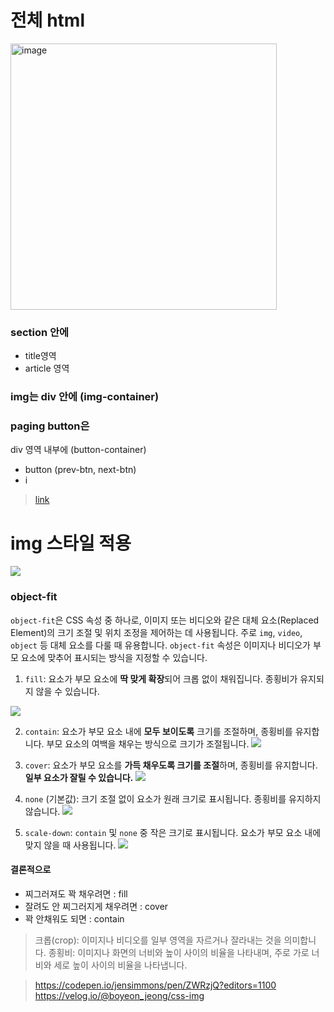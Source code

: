 # 전체 html

<img width="426" alt="image" src="https://github.com/boyeonJ/javascriptProject/assets/32887635/e855f9c5-fee7-4067-b3c1-df2fa86f0dec">


### section 안에
- title영역
- article 영역

### img는 div 안에 (img-container)

### paging button은 
div 영역 내부에 (button-container)
- button (prev-btn, next-btn)
- i

> [link](https://github.com/boyeonJ/javascriptProject/blob/main/reviews/index.html)


# img 스타일 적용

![](https://velog.velcdn.com/images/boyeon_jeong/post/fab47e10-c906-42b3-a253-566656488d3a/image.png)

### object-fit

`object-fit`은 CSS 속성 중 하나로, 이미지 또는 비디오와 같은 대체 요소(Replaced Element)의 크기 조절 및 위치 조정을 제어하는 데 사용됩니다. 주로 `img`, `video`, `object` 등 대체 요소를 다룰 때 유용합니다. `object-fit` 속성은 이미지나 비디오가 부모 요소에 맞추어 표시되는 방식을 지정할 수 있습니다.


1. `fill`: 요소가 부모 요소에 **딱 맞게 확장**되어 크롭 없이 채워집니다. 종횡비가 유지되지 않을 수 있습니다.

![](https://velog.velcdn.com/images/boyeon_jeong/post/c1864777-403b-4f79-85d5-c11e8027c750/image.png)


2. `contain`: 요소가 부모 요소 내에 **모두 보이도록** 크기를 조절하며, 종횡비를 유지합니다. 부모 요소의 여백을 채우는 방식으로 크기가 조절됩니다.
![](https://velog.velcdn.com/images/boyeon_jeong/post/6e48ded5-7ed6-4b5c-a747-94214b4175f2/image.png)

3. `cover`: 요소가 부모 요소를 **가득 채우도록 크기를 조절**하며, 종횡비를 유지합니다. **일부 요소가 잘릴 수 있습니다.**
![](https://velog.velcdn.com/images/boyeon_jeong/post/9d26837a-72ce-44b8-8fc3-d3a6cc16f079/image.png)

4. `none` (기본값): 크기 조절 없이 요소가 원래 크기로 표시됩니다. 종횡비를 유지하지 않습니다.
![](https://velog.velcdn.com/images/boyeon_jeong/post/5992caa7-07d1-40ad-9ed7-ca8661a8192d/image.png)

5. `scale-down`: `contain` 및 `none` 중 작은 크기로 표시됩니다. 요소가 부모 요소 내에 맞지 않을 때 사용됩니다.
![](https://velog.velcdn.com/images/boyeon_jeong/post/2c37aeb1-ad6e-40cc-933a-2675c1ba9b1b/image.png)

#### 결론적으로
- 찌그러져도 꽉 채우려면 : fill
- 잘려도 안 찌그러지게 채우려면 : cover
- 꽉 안채워도 되면 : contain

> 크롭(crop): 이미지나 비디오를 일부 영역을 자르거나 잘라내는 것을 의미합니다. 
종횡비: 이미지나 화면의 너비와 높이 사이의 비율을 나타내며, 주로 가로 너비와 세로 높이 사이의 비율을 나타냅니다.

> https://codepen.io/jensimmons/pen/ZWRzjQ?editors=1100
> https://velog.io/@boyeon_jeong/css-img

